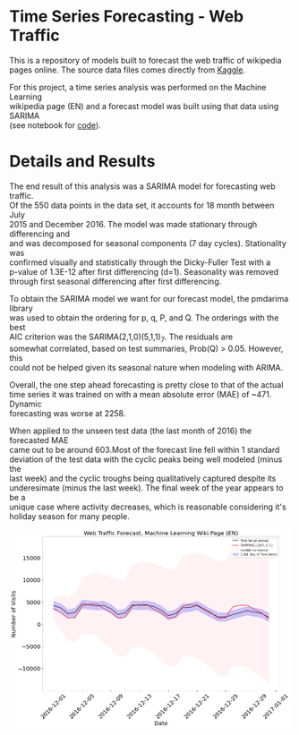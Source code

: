 # Time Series Forecasting - Web Traffic

This is a repository of models built to forecast the web traffic of wikipedia\
pages online. The source data files comes directly from [Kaggle](https://www.kaggle.com/c/web-traffic-time-series-forecasting).

For this project, a time series analysis was performed on the Machine Learning\
wikipedia page (EN) and a forecast model was built using that data using SARIMA\
(see notebook for [code](https://github.com/leekahung/time_series_forecasting_web_traffic/blob/main/notebooks/time_series_modeling_web_traffic.ipynb)).

# Details and Results

The end result of this analysis was a SARIMA model for forecasting web traffic.\
Of the 550 data points in the data set, it accounts for 18 month between July\
2015 and December 2016. The model was made stationary through differencing and\
and was decomposed for seasonal components (7 day cycles). Stationality was\
confirmed visually and statistically through the Dicky-Fuller Test with a\
p-value of 1.3E-12 after first differencing (d=1). Seasonality was removed\
through first seasonal differencing after first differencing.

To obtain the SARIMA model we want for our forecast model, the pmdarima library\
was used to obtain the ordering for p, q, P, and Q. The orderings with the best\
AIC criterion was the SARIMA(2,1,0)(5,1,1)<sub>7</sub>. The residuals are\
somewhat correlated, based on test summaries, Prob(Q) > 0.05. However, this\
could not be helped given its seasonal nature when modeling with ARIMA.

Overall, the one step ahead forecasting is pretty close to that of the actual\
time series it was trained on with a mean absolute error (MAE) of ~471. Dynamic\
forecasting was worse at 2258.

When applied to the unseen test data (the last month of 2016) the forecasted MAE\
came out to be around 603.Most of the forecast line fell within 1 standard\
deviation of the test data with the cyclic peaks being well modeled (minus the\
last week) and the cyclic troughs being qualitatively captured despite its\
underesimate (minus the last week). The final week of the year appears to be a\
unique case where activity decreases, which is reasonable considering it's\
holiday season for many people.

![Image of SARIMA model](https://github.com/leekahung/time_series_forecasting_web_traffic/blob/main/images/time_series_modeling.png)
